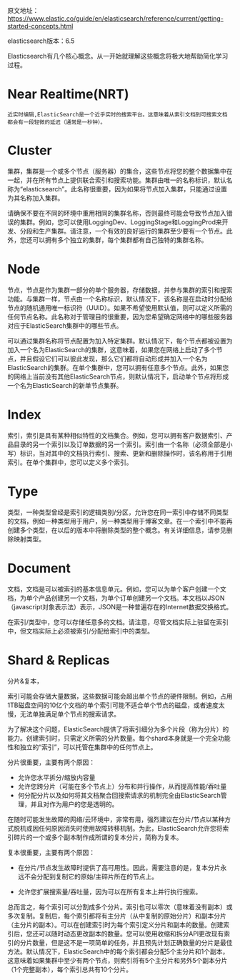原文地址：https://www.elastic.co/guide/en/elasticsearch/reference/current/getting-started-concepts.html

elasticsearch版本：6.5

Elasticsearch有几个核心概念。从一开始就理解这些概念将极大地帮助简化学习过程。

# Near Realtime(NRT)

    近实时编辑,ElasticSearch是一个近乎实时的搜索平台。这意味着从索引文档到可搜索文档都会有一段轻微的延迟（通常是一秒钟）。

# Cluster

   集群，集群是一个或多个节点（服务器）的集合，这些节点将您的整个数据集中在一起，并在所有节点上提供联合索引和搜索功能。集群由唯一的名称标识，默认名称为“elasticsearch”。此名称很重要，因为如果将节点加入集群，只能通过设置为其名称加入集群。

   请确保不要在不同的环境中重用相同的集群名称，否则最终可能会导致节点加入错误的集群。例如，您可以使用LoggingDev、LoggingStage和LoggingProd来开发、分段和生产集群。请注意，一个有效的良好运行的集群至少要有一个节点。此外，您还可以拥有多个独立的集群，每个集群都有自己独特的集群名称。

# Node

   节点，节点是作为集群一部分的单个服务器，存储数据，并参与集群的索引和搜索功能。与集群一样，节点由一个名称标识，默认情况下，该名称是在启动时分配给节点的随机通用唯一标识符（UUID）。如果不希望使用默认值，则可以定义所需的任何节点名称。此名称对于管理目的很重要，因为您希望确定网络中的哪些服务器对应于ElasticSearch集群中的哪些节点。

   可以通过集群名称将节点配置为加入特定集群。默认情况下，每个节点都被设置为加入一个名为ElasticSearch的集群，这意味着，如果您在网络上启动了多个节点，并且假设它们可以彼此发现，那么它们都将自动形成并加入一个名为ElasticSearch的集群。在单个集群中，您可以拥有任意多个节点。此外，如果您的网络上当前没有其他ElasticSearch节点，则默认情况下，启动单个节点将形成一个名为ElasticSearch的新单节点集群。

# Index

   索引，索引是具有某种相似特性的文档集合。例如，您可以拥有客户数据索引、产品目录的另一个索引以及订单数据的另一个索引。索引由一个名称（必须全部是小写）标识，当对其中的文档执行索引、搜索、更新和删除操作时，该名称用于引用索引。在单个集群中，您可以定义多个索引。

# Type

   类型，一种类型曾经是索引的逻辑类别/分区，允许您在同一索引中存储不同类型的文档，例如一种类型用于用户，另一种类型用于博客文章。在一个索引中不能再创建多个类型，在以后的版本中将删除类型的整个概念。有关详细信息，请参见删除映射类型。

# Document

   文档，文档是可以被索引的基本信息单元。例如，您可以为单个客户创建一个文档，为单个产品创建另一个文档，为单个订单创建另一个文档。本文档以JSON（javascript对象表示法）表示，JSON是一种普遍存在的Internet数据交换格式。

   在索引/类型中，您可以存储任意多的文档。请注意，尽管文档实际上驻留在索引中，但文档实际上必须被索引/分配给索引中的类型。

# Shard & Replicas

分片&复本，

   索引可能会存储大量数据，这些数据可能会超出单个节点的硬件限制。例如，占用1TB磁盘空间的10亿个文档的单个索引可能不适合单个节点的磁盘，或者速度太慢，无法单独满足单个节点的搜索请求。

   为了解决这个问题，ElasticSearch提供了将索引细分为多个片段（称为分片）的能力。创建索引时，只需定义所需的分片数量。每个shard本身就是一个完全功能性和独立的“索引”，可以托管在集群中的任何节点上。

  分片很重要，主要有两个原因：

   + 允许您水平拆分/缩放内容量
   + 允许您跨分片（可能在多个节点上）分布和并行操作，从而提高性能/吞吐量
   + 何分配分片以及如何将其文档聚合回搜索请求的机制完全由ElasticSearch管理，并且对作为用户的您是透明的。

   在随时可能发生故障的网络/云环境中，非常有用，强烈建议在分片/节点以某种方式脱机或因任何原因消失时使用故障转移机制。为此，ElasticSearch允许您将索引碎片的一个或多个副本制作成所谓的复本分片，简称为复本。

复本很重要，主要有两个原因：

   + 在分片/节点发生故障时提供了高可用性。因此，需要注意的是，复本分片永远不会分配到复制它的原始/主碎片所在的节点上。

   + 允许您扩展搜索量/吞吐量，因为可以在所有复本上并行执行搜索。

   总而言之，每个索引可以分割成多个分片。索引也可以零次（意味着没有副本）或多次复制。复制后，每个索引都将有主分片（从中复制的原始分片）和副本分片（主分片的副本）。可以在创建索引时为每个索引定义分片和副本的数量。创建索引后，您还可以随时动态更改副本的数量。您可以使用收缩和拆分API更改现有索引的分片数量，但是这不是一项简单的任务，并且预先计划正确数量的分片是最佳方法。默认情况下，ElasticSearch中的每个索引都会分配5个主分片和1个副本，这意味着如果集群中至少有两个节点，则索引将有5个主分片和另外5个副本分片（1个完整副本），每个索引总共有10个分片。
